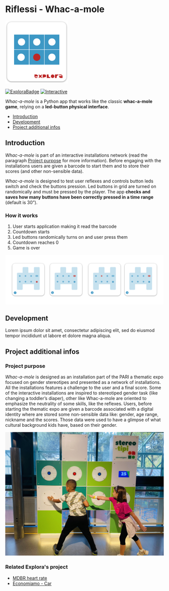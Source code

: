 # Riflessi - Whac-a-mole

<img width="200" alt="project logo" src="images/logo.png">

[![ExploraBadge](https://img.shields.io/badge/-Explora-eb5c2f)](https://mdbr.it/en/) [![Interactive](https://img.shields.io/badge/-Interactive_installation-55ca7c)](https://en.wikipedia.org/wiki/Interactive_art)

*Whac-a-mole* is a Python app that works like the classic **whac-a-mole game**, relying on a **led-button physical interface**.

- [Introduction](#introduction)
- [Development](#development)
- [Project additional infos](#infos)


## <a name="introduction"></a>Introduction
*Whac-a-mole* is part of an interactive installations network (read the paragraph [Project purpose](#purpose) for more information). Before engaging with the installations users are given a barcode to start them and to store their scores (and other non-sensible data).

*Whac-a-mole* is designed to test user reflexes and controls button leds switch and check the buttons pression.
Led buttons in grid are turned on randomically  and must be pressed by the player.
The app **checks and saves how many buttons have been correctly pressed in a time range** (default is 30”).


### How it works
1. User starts application making it read the barcode
2. Countdown starts
3. Led buttons randomically turns on and user press them
4. Countdown reaches 0
5. Game is over

![How it works](images/flow.png)


## <a name="development"></a>Development
Lorem ipsum dolor sit amet, consectetur adipiscing elit, sed do eiusmod tempor incididunt ut labore et dolore magna aliqua. 


## <a name="infos"></a>Project additional infos

### <a name="purpose"></a>Project purpose
*Whac-a-mole* is designed as an installation part of the PARI a thematic expo focused on gender stereotipes and presented as a network of installations. All the installations features a challenge to the user and a final score. 
Some of the interactive installations are inspired to stereotiped gender task (like changing a toddler’s diaper), other like Whac-a-mole are oriented to emphasize the neutrality of some skills, like the reflexes.
Users, before starting the thematic expo are given a barcode associated with a digital identity where are stored some non-sensible data like: gender, age range, nickname and the scores. Those data were used to have a glimpse of what cultural background kids have, based on their gender.

![Project image](images/example.png)

### Related Explora's project

- [MDBR heart rate]()
- [Economiamo - Car]()





